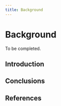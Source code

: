 ```yaml
---
title: Background
---
```


# Background

To be completed.

## Introduction

## Conclusions

## References